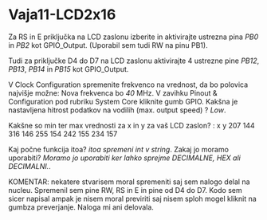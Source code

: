 # Vaja11-LCD2x16

Za RS in E priključka na LCD zaslonu izberite in aktivirajte ustrezna pina _PB0_ in _PB2_ kot GPIO_Output. (Uporabil sem tudi RW na pinu PB1).

Tudi za priključke D4 do D7 na LCD zaslonu aktivirajte 4
ustrezne pine _PB12_, _PB13_, _PB14_ in _PB15_ kot GPIO_Output.

V Clock Configuration spremenite frekvenco na vrednost, da bo polovica najvišje možne: Nova frekvenca 
bo _40_ MHz.
V zavihku Pinout & Configuration pod rubriku System Core kliknite gumb GPIO. Kakšna je nastavljena 
hitrost podatkov na vodilih (max. output speed) ? _Low_.

Kakšne so min ter max vrednosti za x in y za vaš LCD zaslon? :
 x   y
207 144
316 146
255 154
242 155
234 157

Kaj počne funkcija itoa? _itoa spremeni int v string_.
Zakaj jo moramo uporabiti? _Moramo jo uporabiti ker lahko sprejme DECIMALNE, HEX ali DECIMALNI._.

KOMENTAR: nekatere stvarisem moral spremeniti saj sem nalogo delal na nucleu. Spremenil sem pine RW, RS in E in pine od D4 do D7. Kodo sem sicer napisal ampak je nisem moral previriti saj nisem sploh mogel kliknit na gumbza preverjanje. Naloga mi ani delovala.
